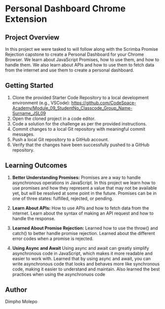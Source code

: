 # Personal Dashboard Chrome Extension

## Project Overview

In this project we were tasked to will follow along with the Scrimba Promise Rejection capstone to create a Personal Dashboard for your Chrome Browser. We learn about JavaScript Promises, how to use them, and how to handle them. We also learn about APIs and how to use them to fetch data from the internet and use them to create a personal dashboard.


## Getting Started

1. Clone the provided Starter Code Repository to a local development environment (e.g., VSCode): https://github.com/CodeSpace-Academy/Module_09_StudentNo_Classcode_Group_Name-Surname_JSL09
2. Open the cloned project in a code editor.
3. Code a solution for the challenge as per the provided instructions.
4. Commit changes to a local Git repository with meaningful commit messages.
5. Push a local Git repository to a GitHub account.
6. Verify that the changes have been successfully pushed to a GitHub repository.


## Learning Outcomes

1. **Better Understanding Promises:** Promises are a way to handle asynchronous operations in JavaScript. In this project we learn how to use promises and how they represent a value that may not be available yet, but will be resolved at some point in the future. Promises can be in one of three states: fulfilled, rejected, or pending.

2. **Learn About APIs:** How to use APIs and how to fetch data from the internet. Learn about the syntax of making an API request and how to handle the response.

3. **Learned About Promise Rejection:** Learned how to use the throw() and catch() to better handle promise rejection. Learned about the different error codes when a promise is rejected.

4. **Using Async and Await** Using async and await can greatly simplify asynchronous code in JavaScript, which makes it more readable and easier to work with. Learned that by using async and await, you can write asynchronous code that looks and behaves more like synchronous code, making it easier to understand and maintain. Also learned the best practices when using the asynchronuos code

## Author
Dimpho Molepo




